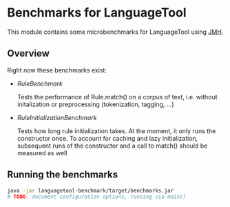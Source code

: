 # Benchmarks for LanguageTool

This module contains some microbenchmarks for LanguageTool using [JMH](https://github.com/openjdk/jmh).

## Overview

Right now these benchmarks exist:

+ *RuleBenchmark*

    Tests the performance of Rule.match() on a corpus of text, i.e. without initalization or preprocessing (tokenization, tagging, ...)

+ *RuleInitializationBenchmark*

    Tests how long rule initialization takes. 
    At the moment, it only runs the constructor once. To account for caching and lazy initialization,
    subsequent runs of the constructor and a call to match() should be measured as well

## Running the benchmarks

``` sh
java -jar languagetool-benchmark/target/benchmarks.jar
# TODO: document configuration options, running via main()
```


